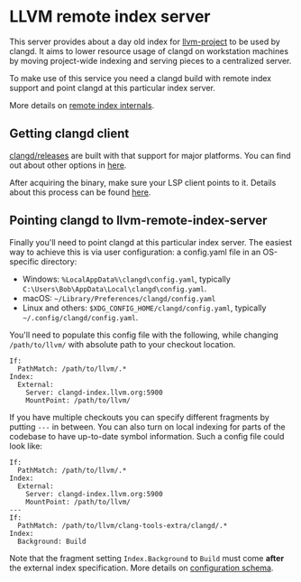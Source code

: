 # LLVM remote index server

This server provides about a day old index for
[llvm-project](https://github.com/llvm/llvm-project/) to be used by
clangd. It aims to lower resource usage of clangd on workstation machines by
moving project-wide indexing and serving pieces to a centralized server.

To make use of this service you need a clangd build with remote index support
and point clangd at this particular index server.

More details on
[remote index internals](https://clangd.llvm.org/remote-index.html).

## Getting clangd client

[clangd/releases](https://github.com/clangd/clangd/releases) are
built with that support for major platforms. You can find out about other
options in [here](https://clangd.llvm.org/remote-index.html#clangd-client).

After acquiring the binary, make sure your LSP client points to it. Details
about this process can be found
[here](https://clangd.llvm.org/installation.html#editor-plugins).

## Pointing clangd to llvm-remote-index-server

Finally you'll need to point clangd at this particular index server. The easiest
way to achieve this is via user configuration: a config.yaml file in an
OS-specific directory:

-   Windows: `%LocalAppData%\clangd\config.yaml`, typically
    `C:\Users\Bob\AppData\Local\clangd\config.yaml`.
-   macOS: `~/Library/Preferences/clangd/config.yaml`
-   Linux and others: `$XDG_CONFIG_HOME/clangd/config.yaml`, typically
    `~/.config/clangd/config.yaml`.

You'll need to populate this config file with the following, while changing
`/path/to/llvm/` with absolute path to your checkout location.

```
If:
  PathMatch: /path/to/llvm/.*
Index:
  External:
    Server: clangd-index.llvm.org:5900
    MountPoint: /path/to/llvm/
```

If you have multiple checkouts you can specify different fragments by putting
`---` in between. You can also turn on local indexing for parts of the codebase
to have up-to-date symbol information. Such a config file could look like:

```
If:
  PathMatch: /path/to/llvm/.*
Index:
  External:
    Server: clangd-index.llvm.org:5900
    MountPoint: /path/to/llvm/
---
If:
  PathMatch: /path/to/llvm/clang-tools-extra/clangd/.*
Index:
  Background: Build
```

Note that the fragment setting `Index.Background` to `Build` must come
**after** the external index specification. More details on [configuration
schema](https://clangd.llvm.org/config.html).
